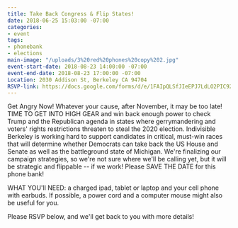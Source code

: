 ```yaml
---
title: Take Back Congress & Flip States!
date: 2018-06-25 15:03:00 -07:00
categories:
- event
tags:
- phonebank
- elections
main-image: "/uploads/3%20red%20phones%20copy%202.jpg"
event-start-date: 2018-08-23 14:00:00 -07:00
event-end-date: 2018-08-23 17:00:00 -07:00
Location: 2030 Addison St, Berkeley CA 94704
RSVP-link: https://docs.google.com/forms/d/e/1FAIpQLSfJIeEPJ7LdLO2PIC92BcnfjyvwN6wh30hcRdezS8AW6H1PdQ/viewform
---
```


Get Angry Now!  Whatever your cause, after November, it may be too late!   TIME TO GET INTO HIGH GEAR and win back enough power to check Trump and the Republican agenda in states where gerrymandering and voters' rights restrictions threaten to steal the 2020 election. Indivisible Berkeley is working hard to support candidates in critical, must-win races that will determine whether Democrats can take back the US House and Senate as well as the battleground state of Michigan.  We're finalizing our campaign strategies, so we're not sure where we'll be calling yet, but it will be strategic and flippable -- if we work!  Please SAVE THE DATE for this phone bank!

WHAT YOU'll NEED: a charged ipad, tablet or laptop and your cell phone with earbuds.  If possible, a power cord and a computer mouse might also be useful for you.

Please RSVP below, and we'll get back to you with more details!